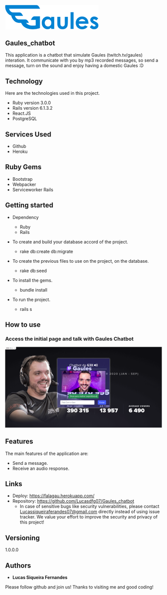 <img src="https://github.com/Lucasdfg07/Gaules_chatbot/blob/master/app/assets/images/Gaules_logo_blue.svg" width="300" />


## Gaules_chatbot
This application is a chatbot that simulate Gaules (twitch.tv/gaules) interation. It communicate with you by mp3 recorded messages, so send a message, turn on the sound and enjoy having a domestic Gaules :D


## Technology 

Here are the technologies used in this project.

* Ruby version  3.0.0
* Rails version 6.1.3.2
* React.JS
* PostgreSQL

## Services Used

* Github
* Heroku

## Ruby Gems

* Bootstrap
* Webpacker
* Serviceworker Rails


## Getting started

* Dependency
  - Ruby  
  - Rails

* To create and build your database accord of the project.
  - rake db:create db:migrate
  
* To create the previous files to use on the project, on the database.
  - rake db:seed
  
* To install the gems.
  - bundle install
  
* To run the project.
  - rails s

## How to use

### Access the initial page and talk with Gaules Chatbot

![Homepage image](https://github.com/Lucasdfg07/Gaules_chatbot/blob/master/app/assets/images/application.png)


## Features

The main features of the application are:
 - Send a message.
 - Receive an audio response.


## Links
  - Deploy: https://falagau.herokuapp.com/
  - Repository: https://github.com/Lucasdfg07/Gaules_chatbot
    - In case of sensitive bugs like security vulnerabilities, please contact
      Lucassiqueiraferandes07@gmail.com directly instead of using issue tracker. We value your effort
      to improve the security and privacy of this project!

  ## Versioning

  1.0.0.0


  ## Authors

  * **Lucas Siqueira Fernandes** 

  Please follow github and join us!
  Thanks to visiting me and good coding!
